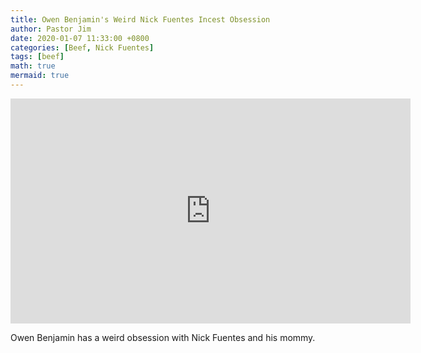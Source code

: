 ```yaml
---
title: Owen Benjamin's Weird Nick Fuentes Incest Obsession
author: Pastor Jim
date: 2020-01-07 11:33:00 +0800
categories: [Beef, Nick Fuentes]
tags: [beef]
math: true
mermaid: true
---
```


<iframe width="640" height="360" scrolling="no" frameborder="0" style="border: none;" src="https://www.bitchute.com/embed/hinjaQZaTsQS/"></iframe>

Owen Benjamin has a weird obsession with Nick Fuentes and his mommy.